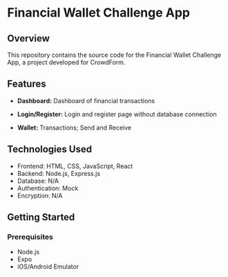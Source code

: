 # Financial Wallet Challenge App

## Overview

This repository contains the source code for the Financial Wallet Challenge App, a project developed for CrowdForm.

## Features

- **Dashboard:** Dashboard of financial transactions

- **Login/Register:** Login and register page without database connection

- **Wallet:** Transactions; Send and Receive

## Technologies Used

- Frontend: HTML, CSS, JavaScript, React
- Backend: Node.js, Express.js
- Database: N/A
- Authentication: Mock
- Encryption: N/A

## Getting Started

### Prerequisites

- Node.js
- Expo
- iOS/Android Emulator